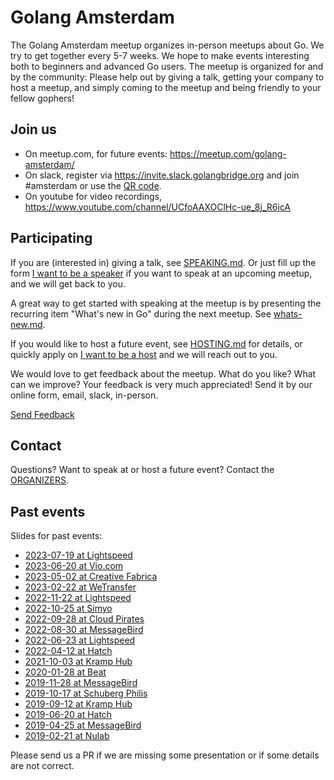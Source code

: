 # Golang Amsterdam

The Golang Amsterdam meetup organizes in-person meetups about Go. We try to get
together every 5-7 weeks. We hope to make events interesting both to beginners
and advanced Go users. The meetup is organized for and by the community: Please
help out by giving a talk, getting your company to host a meetup, and simply
coming to the meetup and being friendly to your fellow gophers!

## Join us

- On meetup.com, for future events: https://meetup.com/golang-amsterdam/
- On slack, register via https://invite.slack.golangbridge.org and join #amsterdam or use the [QR code](qr/join-slack.png?raw=true).
- On youtube for video recordings, https://www.youtube.com/channel/UCfoAAXOClHc-ue_8j_R6icA

## Participating

If you are (interested in) giving a talk, see [SPEAKING.md](SPEAKING.md). Or just fill up the form [I want to be a speaker](https://docs.google.com/forms/d/e/1FAIpQLSczX4KFCQ8SU4Vg8Z32AuTXQW4eLSNprma6Sfe5o6hsiqPvaA/viewform?usp=sf_link) if you want to speak at an upcoming meetup, and we will get back to you.

A great way to get started with speaking at the meetup is by presenting the
recurring item "What's new in Go" during the next meetup. See
[whats-new.md](whats-new.md).

If you would like to host a future event, see [HOSTING.md](HOSTING.md) for details, or quickly apply on [I want to be a host](https://docs.google.com/forms/d/e/1FAIpQLSfQL7sqRjZz-tutbyfP27WHAFXll4TAHKfhQ4zSZKI8wFS7zA/viewform?usp=sf_link) and we will reach out to you.

We would love to get feedback about the meetup. What do you like? What can we
improve? Your feedback is very much appreciated! Send it by our online form, email, slack,
in-person.

[Send Feedback](https://docs.google.com/forms/d/e/1FAIpQLSf8y_eGMFl7jiFR6z03Cu3rDneandcr4iLhoCOB0nh_QZonVQ/viewform?usp=sf_link)

## Contact

Questions? Want to speak at or host a future event? Contact the [ORGANIZERS](ORGANIZERS).

## Past events

Slides for past events:

* [2023-07-19 at Lightspeed](2023/2023-07-19%40lightspeed/README.md)
* [2023-06-20 at Vio.com](2023/2023-06-20%40vio.com/README.md)
* [2023-05-02 at Creative Fabrica](2023/2023-05-02%40creative-fabrica/README.md)
* [2023-02-22 at WeTransfer](2023/2023-02-22%40wetransfer/README.md)
* [2022-11-22 at Lightspeed](2022/2022-11-22%40lightspeed/README.md)
* [2022-10-25 at Simyo](2022/2022-10-25%40simyo/README.md)
* [2022-09-28 at Cloud Pirates](2022/2022-09-28%40cloud-pirates/README.md)
* [2022-08-30 at MessageBird](2022/2022-08-30@messagebird/README.md)
* [2022-06-23 at Lightspeed](2022/2022-06-23@lightspeed/README.md)
* [2022-04-12 at Hatch](2022/2022-04-12@hatch/README.md)
* [2021-10-03 at Kramp Hub](2021/2021-10-13@kramphub/README.md)
* [2020-01-28 at Beat](2020/2020-01-28@beat/README.md)
* [2019-11-28 at MessageBird](2019/2019-11-28@messagebird/README.md)
* [2019-10-17 at Schuberg Philis](2019/2019-10-17@schuberg-philis/README.md)
* [2019-09-12 at Kramp Hub](2019/2019-09-12@kramphub/README.md)
* [2019-06-20 at Hatch](2019/2019-06-20@hatch/README.md)
* [2019-04-25 at MessageBird](2019/2019-04-25@messagebird/README.md)
* [2019-02-21 at Nulab](2019/2019-02-21@nulab/README.md)

Please send us a PR if we are missing some presentation or if some details are not correct.
